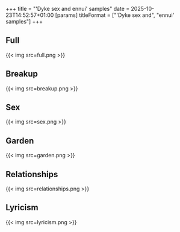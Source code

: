 +++
title = "'Dyke sex and ennui' samples"
date = 2025-10-23T14:52:57+01:00
[params]
    titleFormat = ["'Dyke sex and", "ennui' samples"]
+++

## Full

{{< img src=full.png >}}

## Breakup

{{< img src=breakup.png >}}

## Sex

{{< img src=sex.png >}}

## Garden

{{< img src=garden.png >}}

## Relationships

{{< img src=relationships.png >}}

## Lyricism

{{< img src=lyricism.png >}}
